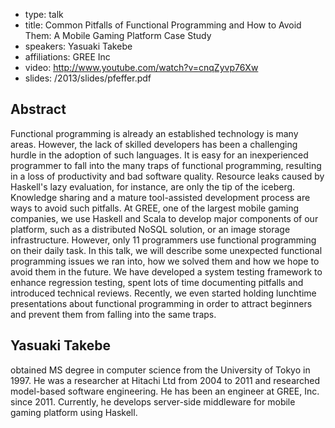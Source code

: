- type: talk
- title: Common Pitfalls of Functional Programming and How to Avoid Them: A Mobile Gaming Platform Case Study
- speakers: Yasuaki Takebe
- affiliations: GREE Inc 
- video: http://www.youtube.com/watch?v=cnqZyvp76Xw
- slides: /2013/slides/pfeffer.pdf


## Abstract
Functional programming is already an established technology is many
areas. However, the lack of skilled developers has been a challenging
hurdle in the adoption of such languages. It is easy for an
inexperienced programmer to fall into the many traps of functional
programming, resulting in a loss of productivity and bad software
quality. Resource leaks caused by Haskell's lazy evaluation, for
instance, are only the tip of the iceberg. Knowledge sharing and a
mature tool-assisted development process are ways to avoid such
pitfalls.  At GREE, one of the largest mobile gaming companies, we use
Haskell and Scala to develop major components of our platform, such as
a distributed NoSQL solution, or an image storage
infrastructure. However, only 11 programmers use functional
programming on their daily task.  In this talk, we will describe some
unexpected functional programming issues we ran into, how we solved
them and how we hope to avoid them in the future. We have developed a
system testing framework to enhance regression testing, spent lots of
time documenting pitfalls and introduced technical reviews. Recently,
we even started holding lunchtime presentations about functional
programming in order to attract beginners and prevent them from
falling into the same traps.


## Yasuaki Takebe
obtained MS degree in computer science from the University of Tokyo in
1997\. He was a researcher at Hitachi Ltd from 2004 to 2011 and
researched model-based software engineering. He has been an engineer
at GREE, Inc. since 2011\. Currently, he develops server-side
middleware for mobile gaming platform using Haskell.
